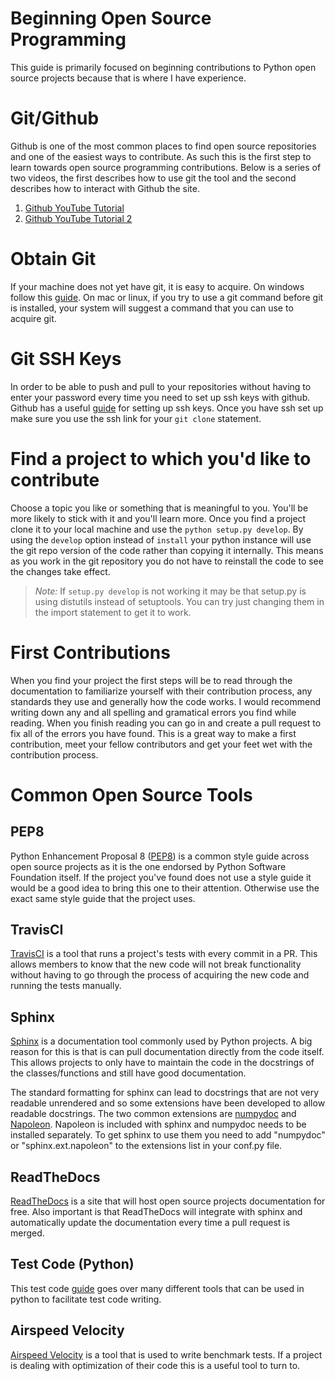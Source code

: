 # Beginning Open Source Programming

This guide is primarily focused on beginning contributions to Python open
source projects because that is where I have experience.

# Git/Github

Github is one of the most common places to find open source repositories and one
of the easiest ways to contribute. As such this is the first step to learn
towards open source programming contributions. Below is a series of two videos,
the first describes how to use git the tool and the second describes how to
interact with Github the site.

1. [Github YouTube Tutorial](https://www.youtube.com/watch?v=0fKg7e37bQE)
1. [Github YouTube Tutorial 2](https://www.youtube.com/watch?v=oFYyTZwMyAg)

# Obtain Git

If your machine does not yet have git, it is easy to acquire. On windows follow
this [guide](https://git-scm.com/downloads). On mac or linux, if you try to use
a git command before git is installed, your system will suggest a command that
you can use to acquire git.

# Git SSH Keys

In order to be able to push and pull to your repositories without having to
enter your password every time you need to set up ssh keys with github. Github
has a useful
[guide](https://help.github.com/articles/connecting-to-github-with-ssh/) for
setting up ssh keys. Once you have ssh set up make sure you use the ssh link
for your `git clone` statement.

# Find a project to which you'd like to contribute

Choose a topic you like or something that is meaningful to you. You'll be more
likely to stick with it and you'll learn more. Once you find a project clone it
to your local machine and use the `python setup.py develop`. By using the
`develop` option instead of `install` your python instance will use the git
repo version of the code rather than copying it internally. This means as you
work in the git repository you do not have to reinstall the code to see the
changes take effect.

> _Note:_ If `setup.py develop` is not working it may be that setup.py is using
> distutils instead of setuptools. You can try just changing them in the import
> statement to get it to work.

# First Contributions

When you find your project the first steps will be to read through the
documentation to familiarize yourself with their contribution process, any
standards they use and generally how the code works. I would recommend writing
down any and all spelling and gramatical errors you find while reading. When
you finish reading you can go in and create a pull request to fix all of the
errors you have found. This is a great way to make a first contribution, meet
your fellow contributors and get your feet wet with the contribution process.

# Common Open Source Tools

## PEP8

Python Enhancement Proposal 8
([PEP8](https://www.python.org/dev/peps/pep-0008/)) is a common style guide
across open source projects as it is the one endorsed by Python Software
Foundation itself. If the project you've found does not use a style guide it
would be a good idea to bring this one to their attention. Otherwise use the
exact same style guide that the project uses.

## TravisCI

[TravisCI](https://travis-ci.org/) is a tool that runs a project's tests with
every commit in a PR. This allows members to know that the new code will not
break functionality without having to go through the process of acquiring the
new code and running the tests manually.

## Sphinx

[Sphinx](http://www.sphinx-doc.org/en/stable/) is a documentation tool commonly
used by Python projects. A big reason for this is that is can pull
documentation directly from the code itself. This allows projects to only have
to maintain the code in the docstrings of the classes/functions and still have
good documentation.

The standard formatting for sphinx can lead to docstrings that are not very
readable unrendered and so some extensions have been developed to allow
readable docstrings. The two common extensions are
[numpydoc](https://github.com/numpy/numpydoc/) and
[Napoleon](http://www.sphinx-doc.org/en/stable/ext/napoleon.html). Napoleon is
included with sphinx and numpydoc needs to be installed separately. To get
sphinx to use them you need to add "numpydoc" or "sphinx.ext.napoleon" to the
extensions list in your conf.py file.

## ReadTheDocs

[ReadTheDocs](https://readthedocs.org/) is a site that will host open source
projects documentation for free. Also important is that ReadTheDocs will
integrate with sphinx and automatically update the documentation every time a
pull request is merged.

## Test Code (Python)

This test code
[guide](http://python-guide-pt-br.readthedocs.io/en/latest/writing/tests/) goes
over many different tools that can be used in python to facilitate test code
writing.

## Airspeed Velocity

[Airspeed Velocity](http://asv.readthedocs.io/en/latest/using.html) is a tool
that is used to write benchmark tests. If a project is dealing with
optimization of their code this is a useful tool to turn to.
